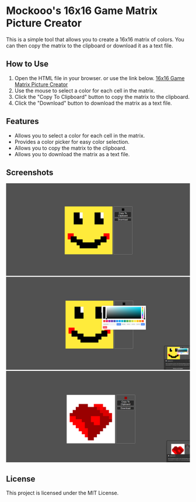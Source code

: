 # Mockooo's 16x16 Game Matrix Picture Creator

This is a simple tool that allows you to create a 16x16 matrix of colors. You can then copy the matrix to the clipboard or download it as a text file.

## How to Use

1. Open the HTML file in your browser. or use the link below.
[16x16 Game Matrix Picture Creator](https://github.com/Mockooo/Mockooo-Tools/tree/main/%2FMockooo%2F16x16GameMatrixPictureCreator)
2. Use the mouse to select a color for each cell in the matrix.
3. Click the "Copy To Clipboard" button to copy the matrix to the clipboard.
4. Click the "Download" button to download the matrix as a text file.

## Features

- Allows you to select a color for each cell in the matrix.
- Provides a color picker for easy color selection.
- Allows you to copy the matrix to the clipboard.
- Allows you to download the matrix as a text file.

## Screenshots

![Screenshot 1](https://github.com/Mockooo/16x16GameMatrixPictureCreator/blob/main/Screenshots/Screenshot-1.png)
![Screenshot 2](https://github.com/Mockooo/16x16GameMatrixPictureCreator/blob/main/Screenshots/Screenshot-2.png)
![Screenshot 3](https://github.com/Mockooo/16x16GameMatrixPictureCreator/blob/main/Screenshots/Screenshot-3.png)

## License

This project is licensed under the MIT License.